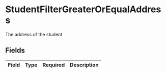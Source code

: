 # StudentFilterGreaterOrEqualAddress

The address of the student


## Fields

| Field       | Type        | Required    | Description |
| ----------- | ----------- | ----------- | ----------- |